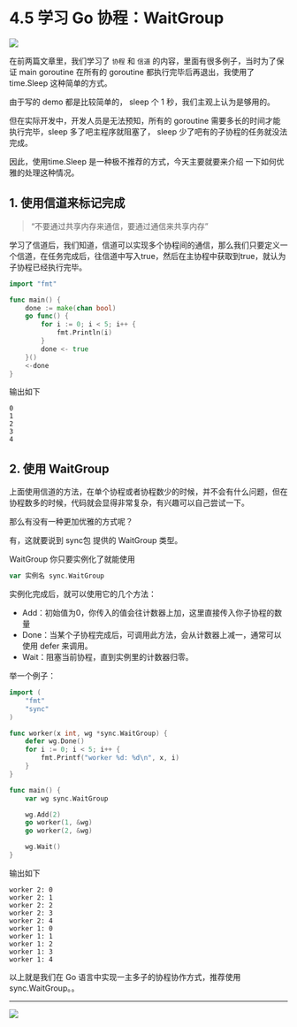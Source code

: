 # 4.5 学习 Go 协程：WaitGroup

![](http://image.iswbm.com/20200607145423.png)

在前两篇文章里，我们学习了 `协程` 和 `信道` 的内容，里面有很多例子，当时为了保证 main goroutine 在所有的 goroutine 都执行完毕后再退出，我使用了 time.Sleep 这种简单的方式。

由于写的 demo 都是比较简单的， sleep 个 1 秒，我们主观上认为是够用的。

但在实际开发中，开发人员是无法预知，所有的 goroutine 需要多长的时间才能执行完毕，sleep 多了吧主程序就阻塞了， sleep 少了吧有的子协程的任务就没法完成。

因此，使用time.Sleep 是一种极不推荐的方式，今天主要就要来介绍 一下如何优雅的处理这种情况。



## 1. 使用信道来标记完成

> “不要通过共享内存来通信，要通过通信来共享内存”

学习了信道后，我们知道，信道可以实现多个协程间的通信，那么我们只要定义一个信道，在任务完成后，往信道中写入true，然后在主协程中获取到true，就认为子协程已经执行完毕。

```go
import "fmt"

func main() {
	done := make(chan bool)
	go func() {
		for i := 0; i < 5; i++ {
			fmt.Println(i)
		}
		done <- true
	}()
	<-done
}
```

输出如下

```
0
1
2
3
4
```



## 2. 使用 WaitGroup 

上面使用信道的方法，在单个协程或者协程数少的时候，并不会有什么问题，但在协程数多的时候，代码就会显得非常复杂，有兴趣可以自己尝试一下。

那么有没有一种更加优雅的方式呢？

有，这就要说到 sync包 提供的 WaitGroup 类型。

WaitGroup  你只要实例化了就能使用

```go
var 实例名 sync.WaitGroup 
```

实例化完成后，就可以使用它的几个方法：

- Add：初始值为0，你传入的值会往计数器上加，这里直接传入你子协程的数量
- Done：当某个子协程完成后，可调用此方法，会从计数器上减一，通常可以使用 defer 来调用。
- Wait：阻塞当前协程，直到实例里的计数器归零。

举一个例子：

```go
import (
	"fmt"
	"sync"
)

func worker(x int, wg *sync.WaitGroup) {
	defer wg.Done()
	for i := 0; i < 5; i++ {
		fmt.Printf("worker %d: %d\n", x, i)
	}
}

func main() {
	var wg sync.WaitGroup

	wg.Add(2)
	go worker(1, &wg)
	go worker(2, &wg)

	wg.Wait()
}
```

输出如下 

```
worker 2: 0
worker 2: 1
worker 2: 2
worker 2: 3
worker 2: 4
worker 1: 0
worker 1: 1
worker 1: 2
worker 1: 3
worker 1: 4
```

以上就是我们在 Go 语言中实现一主多子的协程协作方式，推荐使用 sync.WaitGroup。。



---

![](http://image.iswbm.com/20200607174235.png)

